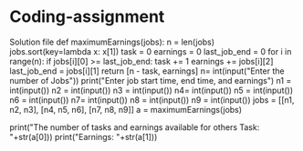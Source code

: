 # Coding-assignment
Solution file
def maximumEarnings(jobs):
    n = len(jobs)
    jobs.sort(key=lambda x: x[1])
    task = 0
    earnings = 0
    last_job_end = 0
    for i in range(n):
        if jobs[i][0] >= last_job_end:
            task += 1
            earnings += jobs[i][2]
            last_job_end = jobs[i][1]
    return [n - task, earnings]
n= int(input("Enter the number of Jobs"))
print("Enter job start time, end time, and earnings")
n1 = int(input())
n2 = int(input())
n3 = int(input())
n4= int(input())
n5 = int(input())
n6 = int(input())
n7= int(input())
n8 = int(input())
n9 = int(input())
jobs =  [[n1, n2, n3], [n4, n5, n6], [n7, n8, n9]]
a = maximumEarnings(jobs)

print("The number of tasks and earnings available for others Task: "+str(a[0]))
print("Earnings: "+str(a[1]))

